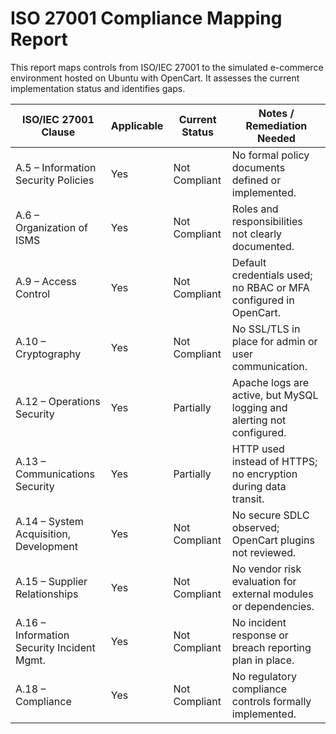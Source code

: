 # ISO 27001 Compliance Mapping Report

This report maps controls from ISO/IEC 27001 to the simulated e-commerce environment hosted on Ubuntu with OpenCart. It assesses the current implementation status and identifies gaps.

| ISO/IEC 27001 Clause                       | Applicable | Current Status | Notes / Remediation Needed                                             |
| ------------------------------------------ | ---------- | -------------- | ---------------------------------------------------------------------- |
| A.5 – Information Security Policies        | Yes        | Not Compliant  | No formal policy documents defined or implemented.                     |
| A.6 – Organization of ISMS                 | Yes        | Not Compliant  | Roles and responsibilities not clearly documented.                     |
| A.9 – Access Control                       | Yes        | Not Compliant  | Default credentials used; no RBAC or MFA configured in OpenCart.       |
| A.10 – Cryptography                        | Yes        | Not Compliant  | No SSL/TLS in place for admin or user communication.                   |
| A.12 – Operations Security                 | Yes        | Partially      | Apache logs are active, but MySQL logging and alerting not configured. |
| A.13 – Communications Security             | Yes        | Partially      | HTTP used instead of HTTPS; no encryption during data transit.         |
| A.14 – System Acquisition, Development     | Yes        | Not Compliant  | No secure SDLC observed; OpenCart plugins not reviewed.                |
| A.15 – Supplier Relationships              | Yes        | Not Compliant  | No vendor risk evaluation for external modules or dependencies.        |
| A.16 – Information Security Incident Mgmt. | Yes        | Not Compliant  | No incident response or breach reporting plan in place.                |
| A.18 – Compliance                          | Yes        | Not Compliant  | No regulatory compliance controls formally implemented.                |
